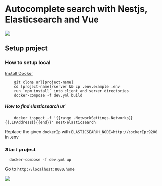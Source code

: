 # Autocomplete search with Nestjs, Elasticsearch and Vue

![](https://i.ibb.co/cw45tyM/vue-nest-elastic-1.jpg)

## Setup project
        
### How to setup local

  [Install Docker](https://docs.docker.com/v17.09/engine/installation/)

        git clone url[project-name]  
        cd [project-name]/server && cp .env.example .env   
        run `npm install` into client and server directories
        docker-compose -f dev.yml build

##### How to find elasticsearch url
 
        docker inspect -f '{{range .NetworkSettings.Networks}}{{.IPAddress}}{{end}}' nest-elasticsearch
        
   Replace the given `dockerIp` with  `ELASTICSEARCH_NODE=http://dockerIp:9200` in .env


### Start project

      docker-compose -f dev.yml up
      
Go to  `http://localhost:8080/home`     

![](https://media.giphy.com/media/dVcFFjF3hXihQNnxAS/giphy.gif)
